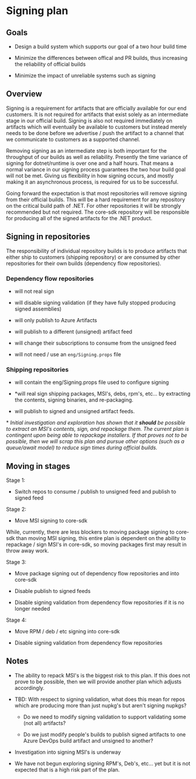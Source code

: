 # Signing plan

## Goals

- Design a build system which supports our goal of a two hour build time

- Minimize the differences between offical and PR builds, thus increasing the reliability of official builds

- Minimize the impact of unreliable systems such as signing

## Overview

Signing is a requirement for artifacts that are officially available for our end customers. It is not required for artifacts that exist solely as an intermediate stage in our official build. Signing is also not required immediately on artifacts which will eventually be available to customers but instead merely needs to be done before we advertise / push the artifact to a channel that we communicate to customers as a supported channel.

Removing signing as an intermediate step is both important for the throughput of our builds as well as reliability. Presently the time variance of signing for dotnet/runtime is over one and a half hours. That means a normal variance in our signing process guarantees the two hour build goal will not be met. Giving us flexibility in how signing occurs, and mostly making it an asynchronous process, is required for us to be successful.  

Going forward the expectation is that most repositories will remove signing from their official builds. This will be a hard requirement for any repository on the critical build path of .NET. For other repositories it will be strongly recommended but not required.  The core-sdk repository will be responsible for producing all of the signed artifacts for the .NET product.

## Signing in repositories

The responsibility of individual repository builds is to produce artifacts that either ship to customers (shipping repository) or are consumed by other repositories for their own builds (dependency flow repositories).

### Dependency flow repositories

- will not real sign

- will disable signing validation (if they have fully stopped producing signed assemblies)

- will only publish to Azure Artifacts

- will publish to a different (unsigned) artifact feed

- will change their subscriptions to consume from the unsigned feed

- will not need / use an `eng/Signing.props` file

### Shipping repositories

- will contain the eng/Signing.props file used to configure signing

- *will real sign shipping packages, MSI's, debs, rpm's, etc... by extracting the contents, signing binaries, and re-packaging.

- will publish to signed and unsigned artifact feeds.

\* *Initial investigation and exploration has shown that it **should** be possible to extract an MSI's contents, sign, and repackage them.  The current plan is contingent upon being able to repackage installers.  If that proves not to be possible, then we will scrap this plan and pursue other options (such as a queue/await model) to reduce sign times during official builds.*

## Moving in stages

Stage 1:

- Switch repos to consume / publish to unsigned feed and publish to signed feed

Stage 2:

- Move MSI signing to core-sdk

While, currently, there are less blockers to moving package signing to core-sdk than moving MSI signing, this entire plan is dependent on the ability to repackage / sign MSI's in core-sdk, so moving packages first may result in throw away work.

Stage 3:

- Move package signing out of dependency flow repositories and into core-sdk

- Disable publish to signed feeds

- Disable signing validation from dependency flow repositories if it is no longer needed

Stage 4:

- Move RPM / deb / etc signing into core-sdk

- Disable signing validation from dependency flow repositories

## Notes

- The ability to repack MSI's is the biggest risk to this plan.  If this does not prove to be possible, then we will provide another plan which adjusts accordingly.

- TBD: With respect to signing validation, what does this mean for repos which are producing more than just nupkg's but aren't signing nupkgs?  

  - Do we need to modify signing validation to support validating some (not all) artifacts?

  - Do we just modify people's builds to publish signed artifacts to one Azure DevOps build artifact and unsigned to another?

- Investigation into signing MSI's is underway

- We have not begun exploring signing RPM's, Deb's, etc... yet but it is not expected that is a high risk part of the plan.
